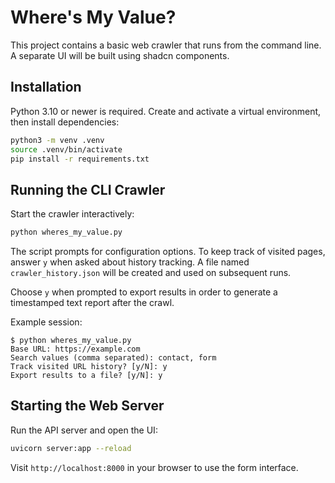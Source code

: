 # Where's My Value?

This project contains a basic web crawler that runs from the command line. A separate UI will be built using shadcn components.

## Installation

Python 3.10 or newer is required. Create and activate a virtual environment, then install dependencies:

```bash
python3 -m venv .venv
source .venv/bin/activate
pip install -r requirements.txt
```

## Running the CLI Crawler

Start the crawler interactively:

```bash
python wheres_my_value.py
```

The script prompts for configuration options. To keep track of visited pages, answer `y` when asked about history tracking. A file named `crawler_history.json` will be created and used on subsequent runs.

Choose `y` when prompted to export results in order to generate a timestamped text report after the crawl.

Example session:

```text
$ python wheres_my_value.py
Base URL: https://example.com
Search values (comma separated): contact, form
Track visited URL history? [y/N]: y
Export results to a file? [y/N]: y
```


## Starting the Web Server

Run the API server and open the UI:

```bash
uvicorn server:app --reload
```

Visit `http://localhost:8000` in your browser to use the form interface.

